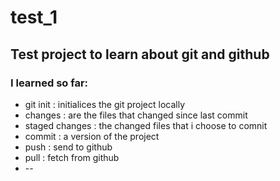 # test_1

## Test project to learn about **git** and github
### I learned so far:

* git init : initialices the git project locally
* changes : are the files that changed since last commit
* staged changes : the changed files that i choose to comnit
* commit : a version of the project
* push : send to github
* pull : fetch from github
* --
